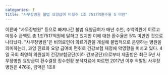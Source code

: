 ```yaml
---
categories: f
title: "사무장병원 불법 요양급여 미징수 1조 7517억환수율 5 미만"
---
```

이른바 "사무장병원" 등으로 빠져나간 불법 요양급여가 매년 수천, 수백억원에 이르고 미징수 금액도 총 1조7517억원에 달하고 있지만 이에 대한 환수율은 5% 미만인 것으로 나타났다. "사무장병원"은 비의료인이 의료기관을 개설해 불법적으로 운영하는 병원을 의미하는데, 과잉 진료와 요양 급여비 편취로 건강보험 재정에 악영향을 미치고 있다. 4일 국회 최영희 의원실이 건강보험공단(이하 건보공단)으로부터 제출받은 최근 5년 사무장병원 요양급여 환수결정 징수현황 분석자료에 따르면 2017년 이후 적발된 사무장병원은 476곳, 금액은 1조8